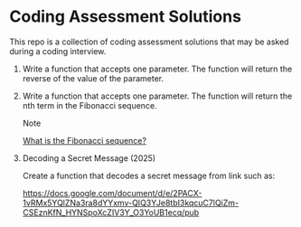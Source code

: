 # Coding Assessment Solutions

This repo is a collection of coding assessment solutions that may be asked during a coding interview.

1. Write a function that accepts one parameter. The function will return the reverse of the value of the parameter.

2. Write a function that accepts one parameter. The function will return the nth term in the Fibonacci sequence.

   > [!NOTE]
   > [What is the Fibonacci sequence?](https://en.wikipedia.org/wiki/Fibonacci_sequence)

20. Decoding a Secret Message (2025)
    
    Create a function that decodes a secret message from link such as:

    https://docs.google.com/document/d/e/2PACX-1vRMx5YQlZNa3ra8dYYxmv-QIQ3YJe8tbI3kqcuC7lQiZm-CSEznKfN_HYNSpoXcZIV3Y_O3YoUB1ecq/pub
  


